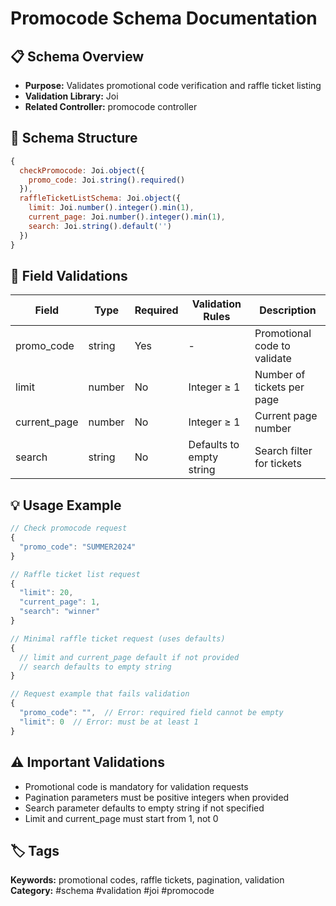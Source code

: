 # Promocode Schema Documentation

## 📋 Schema Overview
- **Purpose:** Validates promotional code verification and raffle ticket listing
- **Validation Library:** Joi
- **Related Controller:** promocode controller

## 🔧 Schema Structure
```javascript
{
  checkPromocode: Joi.object({
    promo_code: Joi.string().required()
  }),
  raffleTicketListSchema: Joi.object({
    limit: Joi.number().integer().min(1),
    current_page: Joi.number().integer().min(1),
    search: Joi.string().default('')
  })
}
```

## 📝 Field Validations
| Field | Type | Required | Validation Rules | Description |
|-------|------|----------|------------------|-------------|
| promo_code | string | Yes | - | Promotional code to validate |
| limit | number | No | Integer ≥ 1 | Number of tickets per page |
| current_page | number | No | Integer ≥ 1 | Current page number |
| search | string | No | Defaults to empty string | Search filter for tickets |

## 💡 Usage Example
```javascript
// Check promocode request
{
  "promo_code": "SUMMER2024"
}

// Raffle ticket list request
{
  "limit": 20,
  "current_page": 1,
  "search": "winner"
}

// Minimal raffle ticket request (uses defaults)
{
  // limit and current_page default if not provided
  // search defaults to empty string
}

// Request example that fails validation
{
  "promo_code": "",  // Error: required field cannot be empty
  "limit": 0  // Error: must be at least 1
}
```

## ⚠️ Important Validations
- Promotional code is mandatory for validation requests
- Pagination parameters must be positive integers when provided
- Search parameter defaults to empty string if not specified
- Limit and current_page must start from 1, not 0

## 🏷️ Tags
**Keywords:** promotional codes, raffle tickets, pagination, validation
**Category:** #schema #validation #joi #promocode